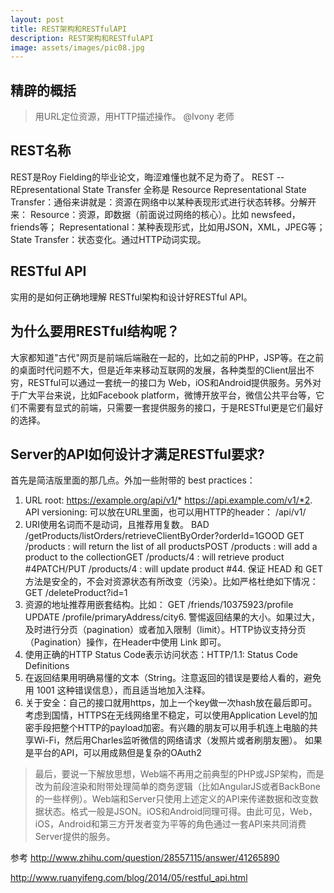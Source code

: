 ```yaml
---
layout: post
title: REST架构和RESTfulAPI
description: REST架构和RESTfulAPI
image: assets/images/pic08.jpg
---
```


## 精辟的概括

> 用URL定位资源，用HTTP描述操作。
@Ivony 老师

## REST名称

REST是Roy Fielding的毕业论文，晦涩难懂也就不足为奇了。
REST -- REpresentational State Transfer
全称是 Resource Representational State Transfer：通俗来讲就是：资源在网络中以某种表现形式进行状态转移。分解开来：
Resource：资源，即数据（前面说过网络的核心）。比如 newsfeed，friends等；
Representational：某种表现形式，比如用JSON，XML，JPEG等；
State Transfer：状态变化。通过HTTP动词实现。

## RESTful API

实用的是如何正确地理解 RESTful架构和设计好RESTful API。

## 为什么要用RESTful结构呢？

大家都知道"古代"网页是前端后端融在一起的，比如之前的PHP，JSP等。在之前的桌面时代问题不大，但是近年来移动互联网的发展，各种类型的Client层出不穷，RESTful可以通过一套统一的接口为 Web，iOS和Android提供服务。另外对于广大平台来说，比如Facebook platform，微博开放平台，微信公共平台等，它们不需要有显式的前端，只需要一套提供服务的接口，于是RESTful更是它们最好的选择。

## Server的API如何设计才满足RESTful要求?

首先是简洁版里面的那几点。外加一些附带的 best practices：
1. URL root:
https://example.org/api/v1/*
https://api.example.com/v1/*2. API versioning:
可以放在URL里面，也可以用HTTP的header：
/api/v1/
3. URI使用名词而不是动词，且推荐用复数。
BAD
/getProducts/listOrders/retrieveClientByOrder?orderId=1GOOD
GET /products : will return the list of all productsPOST /products : will add a product to the collectionGET /products/4 : will retrieve product #4PATCH/PUT /products/4 : will update product #44. 保证 HEAD 和 GET 方法是安全的，不会对资源状态有所改变（污染）。比如严格杜绝如下情况：
GET /deleteProduct?id=1
5. 资源的地址推荐用嵌套结构。比如：
GET /friends/10375923/profile
UPDATE /profile/primaryAddress/city6. 警惕返回结果的大小。如果过大，及时进行分页（pagination）或者加入限制（limit）。HTTP协议支持分页（Pagination）操作，在Header中使用 Link 即可。
7. 使用正确的HTTP Status Code表示访问状态：HTTP/1.1: Status Code Definitions
8. 在返回结果用明确易懂的文本（String。注意返回的错误是要给人看的，避免用 1001 这种错误信息），而且适当地加入注释。
9. 关于安全：自己的接口就用https，加上一个key做一次hash放在最后即可。考虑到国情，HTTPS在无线网络里不稳定，可以使用Application Level的加密手段把整个HTTP的payload加密。有兴趣的朋友可以用手机连上电脑的共享Wi-Fi，然后用Charles监听微信的网络请求（发照片或者刷朋友圈）。
如果是平台的API，可以用成熟但是复杂的OAuth2

> 最后，要说一下解放思想，Web端不再用之前典型的PHP或JSP架构，而是改为前段渲染和附带处理简单的商务逻辑（比如AngularJS或者BackBone的一些样例）。Web端和Server只使用上述定义的API来传递数据和改变数据状态。格式一般是JSON。iOS和Android同理可得。由此可见，Web，iOS，Android和第三方开发者变为平等的角色通过一套API来共同消费Server提供的服务。

参考
http://www.zhihu.com/question/28557115/answer/41265890

http://www.ruanyifeng.com/blog/2014/05/restful_api.html
